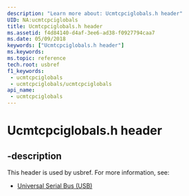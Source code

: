 ```yaml
---
description: "Learn more about: Ucmtcpciglobals.h header"
UID: NA:ucmtcpciglobals
title: Ucmtcpciglobals.h header
ms.assetid: f4d84140-d4af-3ee6-ad38-f0927794caa7
ms.date: 05/09/2018
keywords: ["Ucmtcpciglobals.h header"]
ms.keywords: 
ms.topic: reference
tech.root: usbref
f1_keywords:
 - ucmtcpciglobals
 - ucmtcpciglobals/ucmtcpciglobals
api_name:
 - ucmtcpciglobals
---
```


# Ucmtcpciglobals.h header


## -description

This header is used by usbref. For more information, see:

- [Universal Serial Bus (USB)](../_usbref/index.md)


